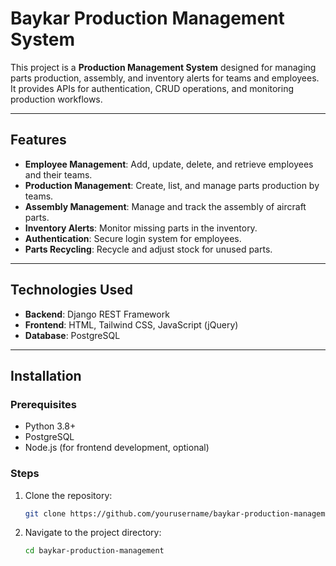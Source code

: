# Baykar Production Management System

This project is a **Production Management System** designed for managing parts production, assembly, and inventory alerts for teams and employees. It provides APIs for authentication, CRUD operations, and monitoring production workflows.

---

## Features
- **Employee Management**: Add, update, delete, and retrieve employees and their teams.
- **Production Management**: Create, list, and manage parts production by teams.
- **Assembly Management**: Manage and track the assembly of aircraft parts.
- **Inventory Alerts**: Monitor missing parts in the inventory.
- **Authentication**: Secure login system for employees.
- **Parts Recycling**: Recycle and adjust stock for unused parts.

---

## Technologies Used
- **Backend**: Django REST Framework
- **Frontend**: HTML, Tailwind CSS, JavaScript (jQuery)
- **Database**: PostgreSQL

---

## Installation

### Prerequisites
- Python 3.8+
- PostgreSQL
- Node.js (for frontend development, optional)

### Steps
1. Clone the repository:
   ```bash
   git clone https://github.com/yourusername/baykar-production-management.git
2. Navigate to the project directory:
   ```bash
   cd baykar-production-management


